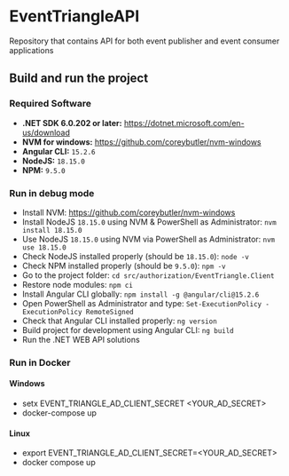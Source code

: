 # EventTriangleAPI

Repository that contains API for both event publisher and event consumer applications

## Build and run the project

### Required Software

- **.NET SDK 6.0.202 or later:** https://dotnet.microsoft.com/en-us/download
- **NVM for windows:** https://github.com/coreybutler/nvm-windows
- **Angular CLI:** `15.2.6`
- **NodeJS:** `18.15.0`
- **NPM:** `9.5.0`

### Run in debug mode

- Install NVM: https://github.com/coreybutler/nvm-windows
- Install NodeJS `18.15.0` using NVM & PowerShell as Administrator: `nvm install 18.15.0`
- Use NodeJS `18.15.0` using NVM via PowerShell as Administrator: `nvm use 18.15.0`
- Check NodeJS installed properly (should be `18.15.0`): `node -v`
- Check NPM installed properly (should be `9.5.0`): `npm -v`
- Go to the project folder: `cd src/authorization/EventTriangle.Client`
- Restore node modules: `npm ci`
- Install Angular CLI globally: `npm install -g @angular/cli@15.2.6`
- Open PowerShell as Administrator and type: `Set-ExecutionPolicy -ExecutionPolicy RemoteSigned`
- Check that Angular CLI installed properly: `ng version`
- Build project for development using Angular CLI: `ng build`
- Run the .NET WEB API solutions

### Run in Docker

#### Windows 

- setx EVENT_TRIANGLE_AD_CLIENT_SECRET <YOUR_AD_SECRET>
- docker-compose up

#### Linux

- export EVENT_TRIANGLE_AD_CLIENT_SECRET=<YOUR_AD_SECRET>
- docker compose up